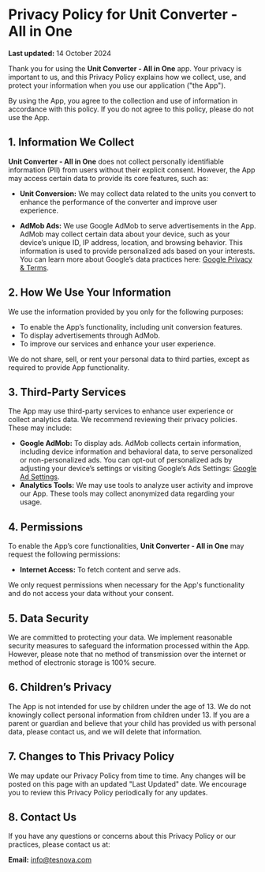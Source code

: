 # Privacy Policy for Unit Converter - All in One

**Last updated:** 14 October 2024

Thank you for using the **Unit Converter - All in One** app. Your privacy is important to us, and this Privacy Policy explains how we collect, use, and protect your information when you use our application ("the App").

By using the App, you agree to the collection and use of information in accordance with this policy. If you do not agree to this policy, please do not use the App.

## 1. Information We Collect

**Unit Converter - All in One** does not collect personally identifiable information (PII) from users without their explicit consent. However, the App may access certain data to provide its core features, such as:

- **Unit Conversion:** We may collect data related to the units you convert to enhance the performance of the converter and improve user experience.

- **AdMob Ads:** We use Google AdMob to serve advertisements in the App. AdMob may collect certain data about your device, such as your device’s unique ID, IP address, location, and browsing behavior. This information is used to provide personalized ads based on your interests. You can learn more about Google’s data practices here: [Google Privacy & Terms](https://policies.google.com/privacy).

## 2. How We Use Your Information

We use the information provided by you only for the following purposes:

- To enable the App’s functionality, including unit conversion features.
- To display advertisements through AdMob.
- To improve our services and enhance your user experience.

We do not share, sell, or rent your personal data to third parties, except as required to provide App functionality.

## 3. Third-Party Services

The App may use third-party services to enhance user experience or collect analytics data. We recommend reviewing their privacy policies. These may include:

- **Google AdMob:** To display ads. AdMob collects certain information, including device information and behavioral data, to serve personalized or non-personalized ads. You can opt-out of personalized ads by adjusting your device’s settings or visiting Google’s Ads Settings: [Google Ad Settings](https://adssettings.google.com/).
- **Analytics Tools:** We may use tools to analyze user activity and improve our App. These tools may collect anonymized data regarding your usage.

## 4. Permissions

To enable the App’s core functionalities, **Unit Converter - All in One** may request the following permissions:

- **Internet Access:** To fetch content and serve ads.

We only request permissions when necessary for the App's functionality and do not access your data without your consent.

## 5. Data Security

We are committed to protecting your data. We implement reasonable security measures to safeguard the information processed within the App. However, please note that no method of transmission over the internet or method of electronic storage is 100% secure.

## 6. Children’s Privacy

The App is not intended for use by children under the age of 13. We do not knowingly collect personal information from children under 13. If you are a parent or guardian and believe that your child has provided us with personal data, please contact us, and we will delete that information.

## 7. Changes to This Privacy Policy

We may update our Privacy Policy from time to time. Any changes will be posted on this page with an updated "Last Updated" date. We encourage you to review this Privacy Policy periodically for any updates.

## 8. Contact Us

If you have any questions or concerns about this Privacy Policy or our practices, please contact us at:

**Email:** info@tesnova.com  
